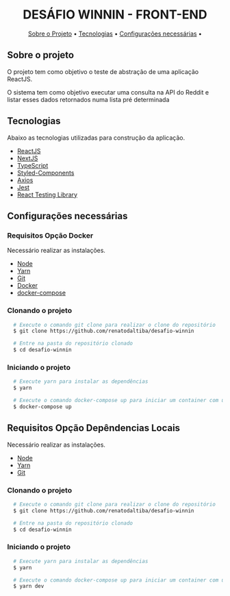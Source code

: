 <h1 align="center">
  DESÁFIO WINNIN - FRONT-END
</h1>

<p align="center">
 <a href="#sobre-o-projeto">Sobre o Projeto</a> •
 <a href="#tecnologias">Tecnologias</a> •
 <a href="#configurações-necessárias">Configurações necessárias</a> •
</p>

## Sobre o projeto

O projeto tem como objetivo o teste de abstração de uma aplicação ReactJS.

O sistema tem como objetivo executar uma consulta na API do Reddit e listar esses dados retornados numa lista pré determinada

## Tecnologias

Abaixo as tecnologias utilizadas para construção da aplicação.

- [ReactJS](https://reactjs.org/)
- [NextJS](https://nextjs.org/)
- [TypeScript](https://www.typescriptlang.org/)
- [Styled-Components](https://styled-components.com/)
- [Axios](https://axios-http.com/)
- [Jest](https://jestjs.io/pt-BR/)
- [React Testing Library](https://testing-library.com/)

## Configurações necessárias

### **Requisitos Opção Docker**

Necessário realizar as instalações.

- [Node](https://nodejs.org/en/)
- [Yarn](https://yarnpkg.com/)
- [Git](https://git-scm.com/)
- [Docker](https://www.docker.com/)
- [docker-compose](https://docs.docker.com/compose/)

### **Clonando o projeto**

```bash
  # Execute o comando git clone para realizar o clone do repositório
  $ git clone https://github.com/renatodaltiba/desafio-winnin

  # Entre na pasta do repositório clonado
  $ cd desafio-winnin
```

### **Iniciando o projeto**

```bash
  # Execute yarn para instalar as dependências
  $ yarn

  # Execute o comando docker-compose up para iniciar um container com uma imagem já preparada para rodar o projeto.
  $ docker-compose up

```

## **Requisitos Opção Depêndencias Locais**

Necessário realizar as instalações.

- [Node](https://nodejs.org/en/)
- [Yarn](https://yarnpkg.com/)
- [Git](https://git-scm.com/)

### **Clonando o projeto**

```bash
  # Execute o comando git clone para realizar o clone do repositório
  $ git clone https://github.com/renatodaltiba/desafio-winnin

  # Entre na pasta do repositório clonado
  $ cd desafio-winnin
```

### **Iniciando o projeto**

```bash
  # Execute yarn para instalar as dependências
  $ yarn

  # Execute o comando docker-compose up para iniciar um container com uma imagem já preparada para rodar o projeto.
  $ yarn dev

```
